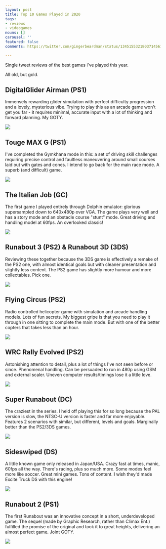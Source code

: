```yaml
---
layout: post
title: Top 10 Games Played in 2020
tags:
- reviews
- videogames
nouns: []
carousel: ''
featured: false
comments: https://twitter.com/gingerbeardman/status/1345155321803714561

---
```

Single tweet reviews of the best games I've played this year.   
  
All old, but gold. 

## DigitalGlider Airman (PS1)

Immensely rewarding glider simulation with perfect difficulty progression and a lovely, mysterious vibe. Trying to play this as an arcade game won't get you far - it requires minimal, accurate input with a lot of thinking and forward planning. My GOTY.

![](https://pbs.twimg.com/media/EqrzuYzXcAA5kMy.jpg)

## Touge MAX G (PS1)

I've completed the Gymkhana mode in this: a set of driving skill challenges requiring precise control and faultless maneuvering around small courses laid out with gates and cones. I intend to go back for the main race mode. A superb (and difficult) game.

![](https://pbs.twimg.com/media/Eqr0SgbXcAIU5IT.jpg)

## The Italian Job (GC)

The first game I played entirely through Dolphin emulator: glorious supersampled down to 640x480p over VGA. The game plays very well and has a story mode and an obstacle course "stunt" mode. Great driving and handling model at 60fps. An overlooked classic!

![](https://pbs.twimg.com/media/Eqr0jjBXAAAJqen.jpg)

## Runabout 3 (PS2) & Runabout 3D (3DS)

Reviewing these together because the 3DS game is effectively a remake of the PS2 one, with almost identical goals but with cleaner presentation and slightly less content. The PS2 game has slightly more humour and more collectables. Pick one.

![](https://pbs.twimg.com/media/Eqr1ODeXAAAmto4.jpg)

## Flying Circus (PS2)

Radio controlled helicopter game with simulation and arcade handling models. Lots of fun secrets. My biggest gripe is that you need to play it through in one sitting to complete the main mode. But with one of the better copters that takes less than an hour.

![](https://pbs.twimg.com/media/Eqr19ZTXAAAZuBj.jpg)

## WRC Rally Evolved (PS2)

Astonishing attention to detail, plus a lot of things I've not seen before or since. Phenomenal handling. Can be persuaded to run in 480p using GSM and external scaler. Uneven computer results/timings lose it a little love.

![](https://pbs.twimg.com/media/Eqr2oGlXYAAVz9n.jpg)

## Super Runabout (DC)

The craziest in the series. I held off playing this for so long because the PAL version is slow, the NTSC-U version is faster and far more enjoyable. Features 2 scenarios with similar, but different, levels and goals. Marginally better than the PS2/3DS games.

![](https://pbs.twimg.com/media/Eqr3SX0XUAIIJ1c.jpg)

## Sideswiped (DS)

A little known game only released in Japan/USA. Crazy fast at times, manic, 60fps all the way. There's racing, plus so much more. Some modes feel more like soccer. Great mini games. Tons of content. I wish they'd made Excite Truck DS with this engine!

![](https://pbs.twimg.com/media/Eqr4dpmW4AIDigu.jpg)

## Runabout 2 (PS1)

The first Runabout was an innovative concept in a short, underdeveloped game. The sequel (made by Graphic Research, rather than Climax Ent.) fulfilled the promise of the original and took it to great heights, delivering an almost perfect game. Joint GOTY.

![](https://pbs.twimg.com/media/Eqr4nkCXEAABYB7.jpg)